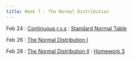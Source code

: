 ```yaml
---
title: Week 7 - The Normal Distribution
---
```


Feb 24
: [Continuous r.v.s](https://rmshksu.github.io/stat240_spring2025/classes/d14-240-spr25.html)
: [Standard Normal Table](https://rmshksu.github.io/stat240_spring2025/assets/files/Standard_Normal_Tables.pdf)

Feb 26
: [The Normal Distribution I](https://rmshksu.github.io/stat240_spring2025/classes/d15-240-spr25.html)

Feb 28
: [The Normal Distribution II](https://rmshksu.github.io/stat240_spring2025/classes/d16-240-spr25.html)
: [Homework 3](#)
